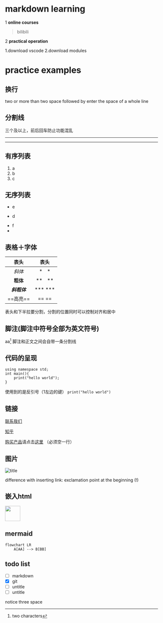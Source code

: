 # markdown learning
1 **online courses**
> bilibili

2 **practical operation**

1.download vscode
2.download modules

# practice examples
## 换行
two or more than two space followed by enter
the space of a whole line
## 分割线
三个及以上，前后回车防止功能混乱
***
---

## 有序列表
1. a
1. b
1. c
## 无序列表
- e
+ d
* f
* 
## 表格＋字体
| 表头 | 表头 |
|:---:|:---:| 
|*斜体*|*　*|
|**粗体**|**　**|
|***斜粗体***|*** ***|
|==高亮==|== ==|

表头和下半拉要分割，分割的位置同时可以控制对齐和居中

## 脚注(脚注中符号全部为英文符号)
aa[^1]
脚注和正文之间会自带一条分割线
[^1]: two characters

## 代码的呈现
```
using namespace std;
int main(){
    print("hello world");
}
```
使用到的是反引号（1左边的键）
`print("hello world")`

## 链接
[联系我们](https://www.zhihu.com "点击跳转")

[知乎](https://www.zhihu.com "知识分享平台")

[购买产品][a]请点击[这里][b]
（必须空一行）

[a]: https://www.zhihu.com
[b]: https://www.zhihu.com

## 图片
![title](https://haowallpaper.com/link/common/file/getCroppingImg/15789130517090624)

difference with inserting link: exclamation point at the beginning (!)

## 嵌入html
<img style = "height:50px" src="https://haowallpaper.com/link/common/file/getCroppingImg/15789130517090624">

## mermaid
```mermaid
flowchart LR
    A[AA] --> B[BB]
```



## todo list
- [ ] markdown
- [x] git
- [ ] untitle
- [ ] untitle

notice three space
